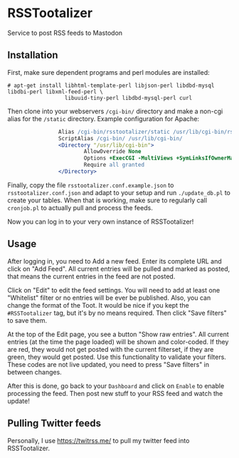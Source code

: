 # RSSTootalizer

Service to post RSS feeds to Mastodon

## Installation

First, make sure dependent programs and perl modules are installed:
```
# apt-get install libhtml-template-perl libjson-perl libdbd-mysql libdbi-perl libxml-feed-perl \
                  libuuid-tiny-perl libdbd-mysql-perl curl
```

Then clone into your webservers ``/cgi-bin/`` directory and make a non-cgi alias for the ``/static`` directory.
Example configuration for Apache:
``` apache
                Alias /cgi-bin/rsstootalizer/static /usr/lib/cgi-bin/rsstootalizer/static
                ScriptAlias /cgi-bin/ /usr/lib/cgi-bin/
                <Directory "/usr/lib/cgi-bin">
                        AllowOverride None
                        Options +ExecCGI -MultiViews +SymLinksIfOwnerMatch
                        Require all granted
                </Directory>
```

Finally, copy the file ``rsstootalizer.conf.example.json`` to ``rsstootalizer.conf.json`` and adapt to your setup and run ``./update_db.pl`` to create your tables.
When that is working, make sure to regularly call ``cronjob.pl`` to actually pull and process the feeds.

Now you can log in to your very own instance of RSSTootalizer!

## Usage

After logging in, you need to Add a new feed. Enter its complete URL and click on "Add Feed". All current entries will be pulled and marked as posted, that means the current entries in the feed are not posted.

Click on "Edit" to edit the feed settings. You will need to add at least one "Whitelist" filter or no entries will be ever be published. Also, you can change the format of the Toot. It would be nice if you kept the ``#RSSTootalizer`` tag, but it's by no means required. Then click "Save filters" to save them.

At the top of the Edit page, you see a button "Show raw entries". All current entries (at the time the page loaded) will be shown and color-coded. If they are red, they would not get posted with the current filterset, if they are green, they would get posted. Use this functionality to validate your filters. These codes are not live updated, you need to press "Save filters" in between changes.

After this is done, go back to your ``Dashboard`` and click on ``Enable`` to enable processing the feed. Then post new stuff to your RSS feed and watch the update!


## Pulling Twitter feeds

Personally, I use https://twitrss.me/ to pull my twitter feed into RSSTootalizer.
